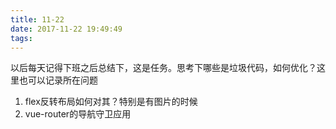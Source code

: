 ```yaml
---
title: 11-22
date: 2017-11-22 19:49:49
tags:
---
```


以后每天记得下班之后总结下，这是任务。思考下哪些是垃圾代码，如何优化？这里也可以记录所在问题

1. flex反转布局如何对其？特别是有图片的时候
2. vue-router的导航守卫应用



